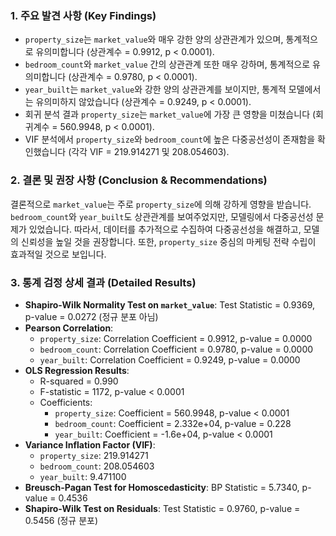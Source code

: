 ### 1. 주요 발견 사항 (Key Findings)
- `property_size`는 `market_value`와 매우 강한 양의 상관관계가 있으며, 통계적으로 유의미합니다 (상관계수 = 0.9912, p < 0.0001).
- `bedroom_count`와 `market_value` 간의 상관관계 또한 매우 강하며, 통계적으로 유의미합니다 (상관계수 = 0.9780, p < 0.0001).
- `year_built`는 `market_value`와 강한 양의 상관관계를 보이지만, 통계적 모델에서는 유의미하지 않았습니다 (상관계수 = 0.9249, p < 0.0001).
- 회귀 분석 결과 `property_size`는 `market_value`에 가장 큰 영향을 미쳤습니다 (회귀계수 = 560.9948, p < 0.0001).
- VIF 분석에서 `property_size`와 `bedroom_count`에 높은 다중공선성이 존재함을 확인했습니다 (각각 VIF = 219.914271 및 208.054603).

### 2. 결론 및 권장 사항 (Conclusion & Recommendations)
결론적으로 `market_value`는 주로 `property_size`에 의해 강하게 영향을 받습니다. `bedroom_count`와 `year_built`도 상관관계를 보여주었지만, 모델링에서 다중공선성 문제가 있었습니다. 따라서, 데이터를 추가적으로 수집하여 다중공선성을 해결하고, 모델의 신뢰성을 높일 것을 권장합니다. 또한, `property_size` 중심의 마케팅 전략 수립이 효과적일 것으로 보입니다.

### 3. 통계 검정 상세 결과 (Detailed Results)
- **Shapiro-Wilk Normality Test on `market_value`**: Test Statistic = 0.9369, p-value = 0.0272 (정규 분포 아님)
- **Pearson Correlation**:
  - `property_size`: Correlation Coefficient = 0.9912, p-value = 0.0000
  - `bedroom_count`: Correlation Coefficient = 0.9780, p-value = 0.0000
  - `year_built`: Correlation Coefficient = 0.9249, p-value = 0.0000
- **OLS Regression Results**:
  - R-squared = 0.990
  - F-statistic = 1172, p-value < 0.0001
  - Coefficients:
    - `property_size`: Coefficient = 560.9948, p-value < 0.0001
    - `bedroom_count`: Coefficient = 2.332e+04, p-value = 0.228
    - `year_built`: Coefficient = -1.6e+04, p-value < 0.0001
- **Variance Inflation Factor (VIF)**:
  - `property_size`: 219.914271
  - `bedroom_count`: 208.054603
  - `year_built`: 9.471100
- **Breusch-Pagan Test for Homoscedasticity**: BP Statistic = 5.7340, p-value = 0.4536
- **Shapiro-Wilk Test on Residuals**: Test Statistic = 0.9760, p-value = 0.5456 (정규 분포)